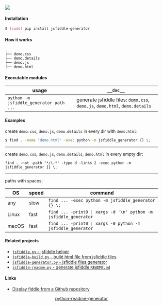 <!--
https://pypi.org/project/readme-generator/
https://pypi.org/project/python-readme-generator/
-->

[![](https://img.shields.io/pypi/pyversions/jsfiddle-generator.svg?longCache=True)](https://pypi.org/project/jsfiddle-generator/)

#### Installation
```bash
$ [sudo] pip install jsfiddle-generator
```

#### How it works
```
.
├── demo.css
├── demo.details
├── demo.js
├── demo.html
```

#### Executable modules
usage|`__doc__`
-|-
`python -m jsfiddle_generator path ...` |generate jsfiddle files: `demo.css`, `demo.js`, `demo.html`, `demo.details`

#### Examples
create `demo.css`, `demo.js`, `demo.details` in every dir with `demo.html`:
```bash
$ find . -name "demo.html" -exec python -m jsfiddle_generator {} \;
```
---
create `demo.css`, `demo.js`, `demo.details`, `demo.html` in every empty dir:

`find . -not -path '*/\.*' -type d -links 2 -exec python -m jsfiddle_generator {} \;`

---
paths with spaces:

OS|speed|command
-|-|-
any|slow|`find ... -exec python -m jsfiddle_generator {} \;`
Linux|fast|`find ... -print0 \| xargs -d '\n' python -m jsfiddle_generator`
macOS|fast|`find ... -print0 \| xargs -0 python -m jsfiddle_generator`

#### Related projects
+   [`jsfiddle.py` - jsfiddle helper](https://pypi.org/project/jsfiddle/)
+   [`jsfiddle-build.py` - build html file from jsfiddle files](https://pypi.org/project/jsfiddle-build/)
+   [`jsfiddle-generator.py` - jsfiddle files generator](https://pypi.org/project/jsfiddle-generator/)
+   [`jsfiddle-readme.py` - generate jsfiddle `README.md`](https://pypi.org/project/jsfiddle-readme/)

#### Links
+   [Display fiddle from a Github repository](https://docs.jsfiddle.net/github-integration/untitled-1)

<p align="center">
    <a href="https://pypi.org/project/python-readme-generator/">python-readme-generator</a>
</p>